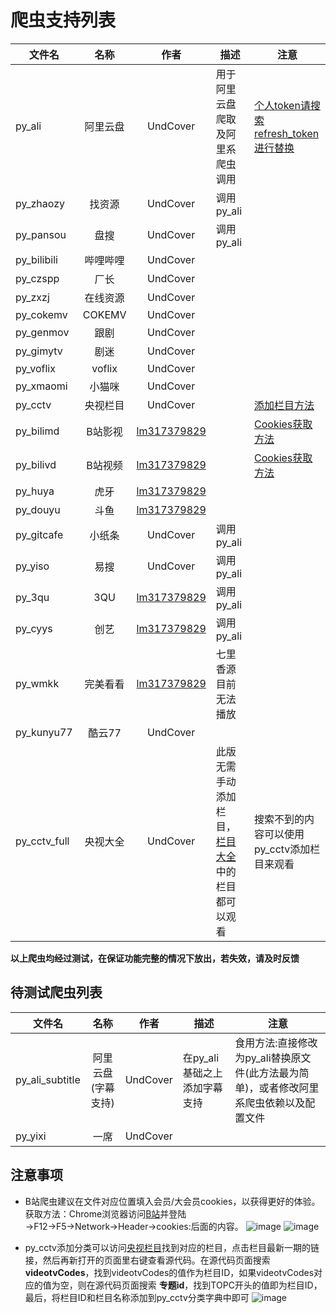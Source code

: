 # 爬虫支持列表

|文件名|名称|作者|描述|注意|
|---|:---:|:---:|---|---|
|py_ali|阿里云盘|UndCover|用于阿里云盘爬取及阿里系爬虫调用|[个人token请搜索refresh_token进行替换](#py_ali)|
|py_zhaozy|找资源|UndCover|调用py_ali||
|py_pansou|盘搜|UndCover|调用py_ali||
|py_bilibili|哔哩哔哩|UndCover|||
|py_czspp|厂长|UndCover|||
|py_zxzj|在线资源|UndCover|||
|py_cokemv|COKEMV|UndCover|||
|py_genmov|跟剧|UndCover|||
|py_gimytv|剧迷|UndCover|||
|py_voflix|voflix|UndCover|||
|py_xmaomi|小猫咪|UndCover|||
|py_cctv|央视栏目|UndCover||[添加栏目方法](#py_cctv)|
|py_bilimd|B站影视|[lm317379829](https://github.com/lm317379829)||[Cookies获取方法](#py_bilivd)|
|py_bilivd|B站视频|[lm317379829](https://github.com/lm317379829)||[Cookies获取方法](#py_bilivd)|
|py_huya|虎牙|[lm317379829](https://github.com/lm317379829)|||
|py_douyu|斗鱼|[lm317379829](https://github.com/lm317379829)|||
|py_gitcafe|小纸条|UndCover|调用py_ali||
|py_yiso|易搜|UndCover|调用py_ali||
|py_3qu|3QU|[lm317379829](https://github.com/lm317379829)|调用py_ali||
|py_cyys|创艺|[lm317379829](https://github.com/lm317379829)|调用py_ali||
|py_wmkk|完美看看|[lm317379829](https://github.com/lm317379829)| 七里香源目前无法播放||
|py_kunyu77|酷云77|UndCover|||
|py_cctv_full|央视大全|UndCover|此版无需手动添加栏目，[栏目大全](https://tv.cctv.com/lm/index.shtml)中的栏目都可以观看|搜索不到的内容可以使用py_cctv添加栏目来观看|


**以上爬虫均经过测试，在保证功能完整的情况下放出，若失效，请及时反馈**

## 待测试爬虫列表
|文件名|名称|作者|描述|注意|
|---|:---:|:---:|---|---|
|py_ali_subtitle|阿里云盘(字幕支持)|UndCover|在py_ali基础之上添加字幕支持|食用方法:直接修改为py_ali替换原文件(此方法最为简单)，或者修改阿里系爬虫依赖以及配置文件|
|py_yixi|一席|UndCover|||

## 注意事项
<div id="py_ali" ></div>
<div id="py_bilivd" ></div>

* B站爬虫建议在文件对应位置填入会员/大会员cookies，以获得更好的体验。<br>
  获取方法：Chrome浏览器访问[B站](www.bilibili.com)并登陆→F12→F5→Network→Header→cookies:后面的内容。
![image](https://raw.githubusercontent.com/lm317379829/PyramidStore/main/img/cookies%E8%8E%B7%E5%8F%96.jpg)
![image](https://raw.githubusercontent.com/lm317379829/PyramidStore/main/img/py_bilivd%E5%A1%AB%E5%85%A5.jpg)

<div id="py_cctv" ></div>

* py_cctv添加分类可以访问[央视栏目](https://tv.cctv.com/lm/index.shtml)找到对应的栏目，点击栏目最新一期的链接，然后再新打开的页面里右键查看源代码。在源代码页面搜索 **videotvCodes**，找到videotvCodes的值作为栏目ID，如果videotvCodes对应的值为空，则在源代码页面搜索 **专题id**，找到TOPC开头的值即为栏目ID，最后，将栏目ID和栏目名称添加到py_cctv分类字典中即可
![image](https://raw.githubusercontent.com/UndCover/PyramidStore/main/img/cctvtopic.jpg)


